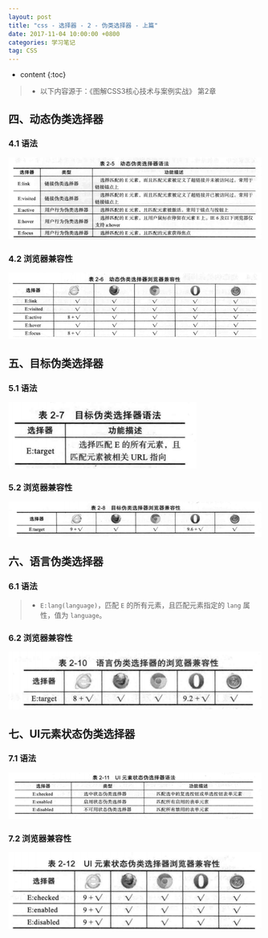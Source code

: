 ```yaml
---
layout: post
title: "css - 选择器 - 2 - 伪类选择器 - 上篇"
date: 2017-11-04 10:00:00 +0800 
categories: 学习笔记
tag: CSS
---
```

* content
{:toc}

> * 以下内容源于：《图解CSS3核心技术与案例实战》 第2章

<!-- more -->

## 四、动态伪类选择器

### 4.1 语法

![selector](/styles/images/css/selector/selector-06.png)

### 4.2 浏览器兼容性

![selector](/styles/images/css/selector/selector-07.png)

## 五、目标伪类选择器

### 5.1 语法

![selector](/styles/images/css/selector/selector-08.png)

### 5.2 浏览器兼容性

![selector](/styles/images/css/selector/selector-09.png)

## 六、语言伪类选择器

### 6.1 语法

> * `E:lang(language)`，匹配 `E` 的所有元素，且匹配元素指定的 `lang` 属性，值为 `language`。

### 6.2 浏览器兼容性

![selector](/styles/images/css/selector/selector-10.png)

## 七、UI元素状态伪类选择器

### 7.1 语法

![selector](/styles/images/css/selector/selector-11.png)

### 7.2 浏览器兼容性

![selector](/styles/images/css/selector/selector-12.png)




